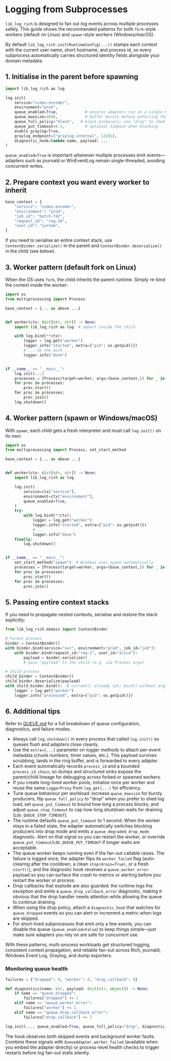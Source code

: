 # Logging from Subprocesses

`lib_log_rich` is designed to fan out log events across multiple processes safely. This guide shows the recommended patterns for both `fork`-style workers (default on Linux) and `spawn`-style workers (Windows/macOS).

By default `lib_log_rich.init(RuntimeConfig(...))` stamps each context with the current user name, short hostname, and process id, so every subprocess automatically carries structured identity fields alongside your domain metadata.

## 1. Initialise in the parent before spawning

```python
import lib_log_rich as log

log.init(
    service="video-encoder",
    environment="prod",
    queue_enabled=True,            # ensures adapters run on a single background thread
    queue_maxsize=4096,            # buffer bursts before enforcing the policy
    queue_full_policy="block",   # block producers; use "drop" to shed load
    queue_put_timeout=0.5,         # optional timeout when blocking
    enable_graylog=True,
    graylog_endpoint=("graylog.internal", 12201),
    diagnostic_hook=lambda name, payload: ...
)
```

`queue_enabled=True` is important whenever multiple processes emit events—adapters such as journald or WinEventLog remain single-threaded, avoiding concurrent writes.

## 2. Prepare context you want every worker to inherit

```python
base_context = {
    "service": "video-encoder",
    "environment": "prod",
    "job_id": "batch-742",
    "request_id": "req-18",
    "user_id": "system",
}
```

If you need to serialise an entire context stack, use `ContextBinder.serialize()` in the parent and `ContextBinder.deserialize()` in the child (see below).

## 3. Worker pattern (default fork on Linux)

When the OS uses `fork`, the child inherits the parent runtime. Simply re-bind the context inside the worker:

```python
import os
from multiprocessing import Process

base_context = {... as above ...}


def worker(ctx: dict[str, str]) -> None:
    import lib_log_rich as log  # import inside the child

    with log.bind(**ctx):
        logger = log.get("worker")
        logger.info("started", extra={"pid": os.getpid()})
        # ... do the work ...
        logger.info("done")


if __name__ == "__main__":
    log.init(...)
    processes = [Process(target=worker, args=(base_context,)) for _ in range(4)]
    for proc in processes:
        proc.start()
    for proc in processes:
        proc.join()
    log.shutdown()
```

## 4. Worker pattern (spawn or Windows/macOS)

With `spawn`, each child gets a fresh interpreter and must call `log.init()` on its own:

```python
import os
from multiprocessing import Process, set_start_method

base_context = {... as above ...}


def worker(ctx: dict[str, str]) -> None:
    import lib_log_rich as log

    log.init(
        service=ctx["service"],
        environment=ctx["environment"],
        queue_enabled=True,
    )
    try:
        with log.bind(**ctx):
            logger = log.get("worker")
            logger.info("started", extra={"pid": os.getpid()})
            # ...
            logger.info("done")
    finally:
        log.shutdown()


if __name__ == "__main__":
    set_start_method("spawn")  # Windows uses spawn automatically
    processes = [Process(target=worker, args=(base_context,)) for _ in range(4)]
    for proc in processes:
        proc.start()
    for proc in processes:
        proc.join()
```

## 5. Passing entire context stacks

If you need to propagate nested contexts, serialise and restore the stack explicitly:

```python
from lib_log_rich.domain import ContextBinder

# Parent process
binder = ContextBinder()
with binder.bind(service="svc", environment="prod", job_id="job"):
    with binder.bind(request_id="req-1", user_id="alice"):
        payload = binder.serialize()
        # pass "payload" to the child (e.g. via Process args)

# Child process
child_binder = ContextBinder()
child_binder.deserialize(payload)
with child_binder.bind():  # current() already set; bind() without args keeps the top frame
    logger = log.get("worker")
    logger.info("processed", extra={"pid": os.getpid()})
```

## 6. Additional tips

Refer to [QUEUE.md](QUEUE.md) for a full breakdown of queue configuration, diagnostics, and failure modes.

- Always call `log.shutdown()` in every process that called `log.init()` so queues flush and adapters close cleanly.
- Use the `extra={...}` parameter on logger methods to attach per-event metadata (chunk numbers, timer values, etc.). This payload survives scrubbing, lands in the ring buffer, and is forwarded to every adapter.
- Each event automatically records `process_id` and a bounded `process_id_chain`, so dumps and structured sinks expose the parent/child lineage for debugging across forked or spawned workers.
- If you create long-lived worker pools, initialise once per worker and reuse the same `LoggerProxy` from `log.get(...)` for efficiency.
- Tune queue behaviour per workload: increase `queue_maxsize` for bursty producers, flip `queue_full_policy` to "drop" when you prefer to shed log load, set `queue_put_timeout` to bound how long a process blocks, and adjust `queue_stop_timeout` to cap how long shutdown waits for draining (`LOG_QUEUE_STOP_TIMEOUT`).
- The runtime defaults `queue_put_timeout` to 1 second. When the worker stays in a failed state, the adapter automatically switches blocking producers into drop mode and emits a `queue_degraded_drop_mode` diagnostic. Alert on that signal so you can restart the worker, or override `queue_put_timeout`/`LOG_QUEUE_PUT_TIMEOUT` if longer waits are acceptable.
- The queue worker keeps running even if the fan-out callable raises. The failure is logged once, the adapter flips its `worker_failed` flag (auto-clearing after the cooldown, a clean `stop(drain=True)`, or a fresh `start()`), and the diagnostic hook receives a `queue_worker_error` payload so you can surface the crash to metrics or alerting before you restart the worker or process.
- Drop callbacks that explode are also guarded: the runtime logs the exception and emits a `queue_drop_callback_error` diagnostic, making it obvious that the drop handler needs attention while allowing the queue to continue draining.
- When using the drop policy, attach a `diagnostic_hook` that watches for `queue_dropped` events so you can alert or increment a metric when logs are skipped.
- For short-lived subprocesses that emit only a few events, you can disable the queue (`queue_enabled=False`) to keep things simple—just make sure adapters you rely on are safe for concurrent use.

With these patterns, multi-process workloads get structured logging, consistent context propagation, and reliable fan-out across Rich, journald, Windows Event Log, Graylog, and dump exporters.

### Monitoring queue health

```python
failures = {"dropped": 0, "worker": 0, "drop_callback": 0}

def diagnostics(name: str, payload: dict[str, object]) -> None:
    if name == "queue_dropped":
        failures["dropped"] += 1
    elif name == "queue_worker_error":
        failures["worker"] += 1
    elif name == "queue_drop_callback_error":
        failures["drop_callback"] += 1

log.init(..., queue_enabled=True, queue_full_policy="drop", diagnostic_hook=diagnostics)
```

The hook observes both skipped events and background worker faults. Combine these signals with `QueueAdapter.worker_failed` (available when you embed the adapter directly) or process-level health checks to trigger restarts before log fan-out stalls silently.
